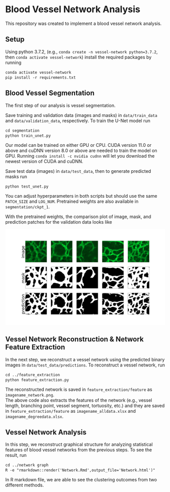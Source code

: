 # Blood Vessel Network Analysis

This repository was created to implement a blood vessel network analysis.

## Setup
Using python 3.7.2, (e.g., `conda create -n vessel-network python=3.7.2`, then `conda activate vessel-network`) install the required packages by running 
```
conda activate vessel-network
pip install -r requirements.txt
```

## Blood Vessel Segmentation
The first step of our analysis is vessel segmentation.

Save training and validation data (images and masks) in `data/train_data` and `data/validation_data`, respectively.
To train the U-Net model run
```
cd segmentation
python train_unet.py
```
Our model can be trained on either GPU or CPU. CUDA version 11.0 or above and cuDNN version 8.0 or above are needed to train the model on GPU.
Running `conda install -c nvidia cudnn` will let you download the newest version of CUDA and cuDNN.

Save test data (images) in `data/test_data`, then to generate predicted masks run
```
python test_unet.py
```
You can adjust hyperparameters in both scripts but should use the same `PATCH_SIZE` and `LOG_NUM`. Pretrained weights are also available in `segmentation/ckpt_1`.

With the pretrained weights, the comparison plot of image, mask, and prediction patches for the validation data looks like

<img src="data/validation_data/comparison_plot.png" width="600">

## Vessel Network Reconstruction & Network Feature Extraction
In the next step, we reconstruct a vessel network using the predicted binary images in `data/test_data/predictions`. To reconstruct a vessel network, run
```
cd ../feature_extraction
python feature_extraction.py
```
The reconstructed network is saved in `feature_extraction/feature` as `imagename_network.png`.           
The above code also extracts the features of the network (e.g., vessel length, branching point, vessel segment, tortuosity, etc.) and they are saved in `feature_extraction/feature` as `imagename_alldata.xlsx` and `imagename_degreedata.xlsx`.

## Vessel Network Analysis
In this step, we reconstruct graphical structure for analyzing statistical features of blood vessel networks from the previous steps. To see the result, run
```
cd ../network graph
R -e "rmarkdown::render('Network.Rmd',output_file='Network.html')"
```
In R markdown file, we are able to see the clustering outcomes from two different methods.



